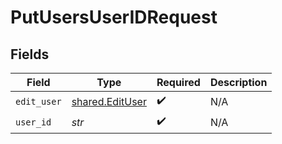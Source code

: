 # PutUsersUserIDRequest


## Fields

| Field                                              | Type                                               | Required                                           | Description                                        |
| -------------------------------------------------- | -------------------------------------------------- | -------------------------------------------------- | -------------------------------------------------- |
| `edit_user`                                        | [shared.EditUser](../../models/shared/edituser.md) | :heavy_check_mark:                                 | N/A                                                |
| `user_id`                                          | *str*                                              | :heavy_check_mark:                                 | N/A                                                |